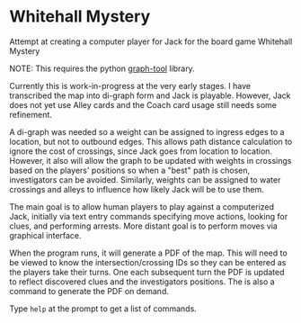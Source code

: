 # Whitehall Mystery
Attempt at creating a computer player for Jack for the board game Whitehall Mystery

NOTE: This requires the python [graph-tool](https://graph-tool.skewed.de/static/doc/index.html) library.

Currently this is work-in-progress at the very early stages.  I have transcribed the map into di-graph form and Jack is playable. However, Jack does not yet use Alley cards and the Coach card usage still needs some refinement.

A di-graph was needed so a weight can be assigned to ingress edges to a location, but not to outbound edges.  This allows path distance calculation to ignore the cost of crossings, since Jack goes from location to location.  However, it also will allow the graph to be updated with weights in crossings based on the players' positions so when a "best" path is chosen, investigators can be avoided.   Similarly, weights can be assigned to water crossings and alleys to influence how likely Jack will be to use them.

The main goal is to allow human players to play against a computerized Jack, initially via text entry commands specifying move actions, looking for clues, and performing arrests. More distant goal is to perform moves via graphical interface.

When the program runs, it will generate a PDF of the map.  This will need to be viewed to know the intersection/crossing IDs so they can be entered as the players take their turns.  One each subsequent turn the PDF is updated to reflect discovered clues and the investigators positions.   The is also a command to generate the PDF on demand.

Type `help` at the prompt to get a list of commands.


